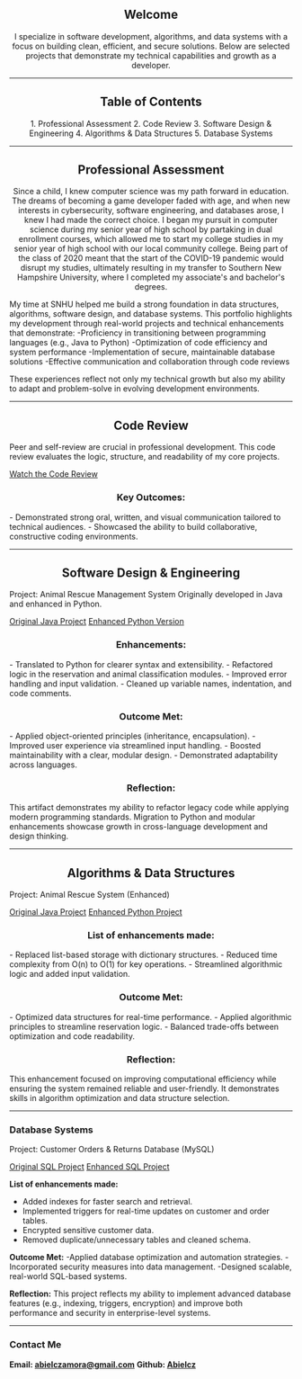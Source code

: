 <h2 align="center">Welcome</h2>
<p align="center"> I specialize in software development, algorithms, and data systems with a focus on building clean, efficient, and secure solutions. Below are selected projects that demonstrate my technical capabilities and growth as a developer. </p>

___________________________________________________________________________

<h2 align="center">Table of Contents</h2>
<p align="center">
1. Professional Assessment
2. Code Review
3. Software Design & Engineering
4. Algorithms & Data Structures
5. Database Systems</p>
   
____________________________________________________________________________

<h2 align="center">Professional Assessment</h2>
<p align="center">Since a child, I knew computer science was my path forward in education. The dreams of becoming a game developer faded with age, and when new interests in cybersecurity, software engineering, and databases arose, I knew I had made the correct choice. I began my pursuit in computer science during my senior year of high school by partaking in dual enrollment courses, which allowed me to start my college studies in my senior year of high school with our local community college. Being part of the class of 2020 meant that the start of the COVID-19 pandemic would disrupt my studies, ultimately resulting in my transfer to Southern New Hampshire University, where I completed my associate's and bachelor's degrees.

My time at SNHU helped me build a strong foundation in data structures, algorithms, software design, and database systems. This portfolio highlights my development through real-world projects and technical enhancements that demonstrate:
-Proficiency in transitioning between programming languages (e.g., Java to Python)
-Optimization of code efficiency and system performance
-Implementation of secure, maintainable database solutions
-Effective communication and collaboration through code reviews

These experiences reflect not only my technical growth but also my ability to adapt and problem-solve in evolving development environments.</p>

____________________________________________________________________________

<h2 align="center">Code Review</h2>
Peer and self-review are crucial in professional development. This code review evaluates the logic, structure, and readability of my core projects.

[Watch the Code Review](https://youtu.be/TTnRWUtUdeI?si=d8-RxAyysjD_SMZ0)

<h3 align="center">Key Outcomes:</h3>
- Demonstrated strong oral, written, and visual communication tailored to technical audiences.
- Showcased the ability to build collaborative, constructive coding environments.

____________________________________________________________________________

<h2 align="center"> Software Design & Engineering</h2>
Project: Animal Rescue Management System
Originally developed in Java and enhanced in Python.

[Original Java Project](/IT_145_Original_Artifact_Abiel_Zamora.zip)
[Enhanced Python Version](/CS-499_Enhancement_One_Abiel_Zamora.zip)

<h3 align="center">Enhancements:</h3>
- Translated to Python for clearer syntax and extensibility.
- Refactored logic in the reservation and animal classification modules.
- Improved error handling and input validation.
- Cleaned up variable names, indentation, and code comments.

<h3 align="center">Outcome Met:</h3>
- Applied object-oriented principles (inheritance, encapsulation).
- Improved user experience via streamlined input handling.
- Boosted maintainability with a clear, modular design.
- Demonstrated adaptability across languages.

<h3 align="center">Reflection:</h3>
This artifact demonstrates my ability to refactor legacy code while applying modern programming standards. Migration to Python and modular enhancements showcase growth in cross-language development and design thinking.

____________________________________________________________________________

<h2 align="center"> Algorithms & Data Structures</h3>
Project: Animal Rescue System (Enhanced)

[Original Java Project](IT_145_Original_Artifact_Abiel_Zamora.zip)
[Enhanced Python Project](CS-499_Enhancement_Two_Abiel_Zamora.zip)

<h3 align="center">List of enhancements made:</h3>
- Replaced list-based storage with dictionary structures.
- Reduced time complexity from O(n) to O(1) for key operations.
- Streamlined algorithmic logic and added input validation.
   
<h3 align="center">Outcome Met:</h3>
- Optimized data structures for real-time performance.
- Applied algorithmic principles to streamline reservation logic.
- Balanced trade-offs between optimization and code readability.

<h3 align="center">Reflection:</h3>
This enhancement focused on improving computational efficiency while ensuring the system remained reliable and user-friendly. It demonstrates skills in algorithm optimization and data structure selection.

____________________________________________________________________________


### Database Systems
Project: Customer Orders & Returns Database (MySQL) 

[Original SQL Project](DAD_220_Original_Artifact_Abiel_Zamora.zip)
[Enhanced SQL Project](CS-499_Enhancement_Three_Abiel_Zamora.zip)

**List of enhancements made:**
- Added indexes for faster search and retrieval.
- Implemented triggers for real-time updates on customer and order tables.
- Encrypted sensitive customer data.
- Removed duplicate/unnecessary tables and cleaned schema.

**Outcome Met:**
-Applied database optimization and automation strategies.
-Incorporated security measures into data management.
-Designed scalable, real-world SQL-based systems.

**Reflection:**
This project reflects my ability to implement advanced database features (e.g., indexing, triggers, encryption) and improve both performance and security in enterprise-level systems.

____________________________________________________________________________

### Contact Me
**Email: [abielczamora@gmail.com](mailto:abielczamora@gmail.com)**
**Github: [Abielcz](https://github.com/Abielcz)**

